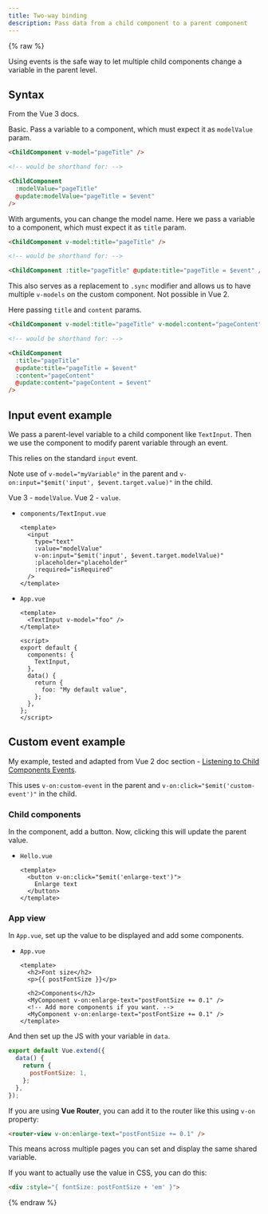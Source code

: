 ```yaml
---
title: Two-way binding
description: Pass data from a child component to a parent component
---
```


{% raw %}

Using events is the safe way to let multiple child components change a variable in the parent level.


## Syntax

From the Vue 3 docs.

Basic. Pass a variable to a component, which must expect it as `modelValue` param.

```html
<ChildComponent v-model="pageTitle" />

<!-- would be shorthand for: -->

<ChildComponent
  :modelValue="pageTitle"
  @update:modelValue="pageTitle = $event"
/>
```

With arguments, you can change the model name. Here we pass a variable to a component, which must expect it as `title` param.

```html
<ChildComponent v-model:title="pageTitle" />

<!-- would be shorthand for: -->

<ChildComponent :title="pageTitle" @update:title="pageTitle = $event" />
```

This also serves as a replacement to `.sync` modifier and allows us to have multiple `v-models` on the custom component. Not possible in Vue 2.

Here passing `title` and `content` params.

```html
<ChildComponent v-model:title="pageTitle" v-model:content="pageContent" />

<!-- would be shorthand for: -->

<ChildComponent
  :title="pageTitle"
  @update:title="pageTitle = $event"
  :content="pageContent"
  @update:content="pageContent = $event"
/>
```


## Input event example

We pass a parent-level variable to a child component like `TextInput`. Then we use the component to modify parent variable through an event.

This relies on the standard `input` event.

Note use of `v-model="myVariable"` in the parent and `v-on:input="$emit('input', $event.target.value)"` in the child.

Vue 3 - `modelValue`. Vue 2 - `value`.

- `components/TextInput.vue`
    ```vue
    <template>
      <input
        type="text"
        :value="modelValue"
        v-on:input="$emit('input', $event.target.modelValue)"
        :placeholder="placeholder"
        :required="isRequired"
      />
    </template>
    ```
- `App.vue`
    ```vue
    <template>
      <TextInput v-model="foo" />
    </template>

    <script>
    export default {
      components: {
        TextInput,
      },
      data() {
        return {
          foo: "My default value",
        };
      },
    };
    </script>
    ```  


## Custom event example

My example, tested and adapted from Vue 2 doc section - [Listening to Child Components Events](https://vuejs.org/v2/guide/components.html#Listening-to-Child-Components-Events).

This uses `v-on:custom-event` in the parent and `v-on:click="$emit('custom-event')"` in the child.

### Child components

In the component, add a button. Now, clicking this will update the parent value.

- `Hello.vue`
    ```vue
    <template>
      <button v-on:click="$emit('enlarge-text')">
        Enlarge text
      </button>
    </template>
    ```

### App view

In `App.vue`, set up the value to be displayed and add some components.

- `App.vue`
    ```vue
    <template>
      <h2>Font size</h2>
      <p>{{ postFontSize }}</p>

      <h2>Components</h2>
      <MyComponent v-on:enlarge-text="postFontSize += 0.1" />
      <!-- Add more components if you want. -->
      <MyComponent v-on:enlarge-text="postFontSize += 0.1" />  
    </template>
    ```

And then set up the JS with your variable in `data`.

```javascript
export default Vue.extend({
  data() {
    return {
      postFontSize: 1,
    };
  },
});
```
    
If you are using **Vue Router**, you can add it to the router like this using `v-on` property:

```html
<router-view v-on:enlarge-text="postFontSize += 0.1" />
```

This means across multiple pages you can set and display the same shared variable.

If you want to actually use the value in CSS, you can do this:

```html
<div :style="{ fontSize: postFontSize + 'em' }">
```

{% endraw %}
